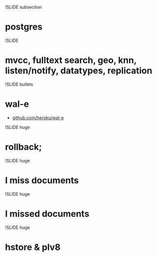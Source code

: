 !SLIDE subsection
# postgres

!SLIDE
# mvcc, fulltext search, geo, knn, listen/notify, datatypes, replication

!SLIDE bullets
# wal-e
* [github.com/heroku/wal-e](https://github.com/heroku/wal-e)

!SLIDE huge
# rollback;

!SLIDE huge
# I miss documents

!SLIDE huge
# I missed documents

!SLIDE huge
# hstore & plv8
